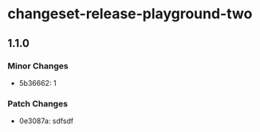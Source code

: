 # changeset-release-playground-two

## 1.1.0

### Minor Changes

- 5b36662: 1

### Patch Changes

- 0e3087a: sdfsdf
